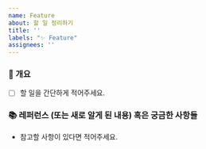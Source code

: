 ```yaml
---
name: Feature
about: 할 일 정리하기
title: ''
labels: "✨ Feature"
assignees: ''
---
```


### 📌 개요
- [ ] 할 일을 간단하게 적어주세요.

### 📚 레퍼런스 (또는 새로 알게 된 내용) 혹은 궁금한 사항들
- 참고할 사항이 있다면 적어주세요.